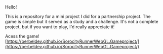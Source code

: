 Hello!

This is a repository for a mini project I did for a partnership project. The game is simple but it served as a study and a challenge. It's not a complete project, but if you want to play, I'd really appreciate it!

Acess the game! [https://berbeldev.github.io/SorocityRunnerWebGL.Gameproject/](https://berbeldev.github.io/SorocityRunnerWebGL.Gameproject/)
